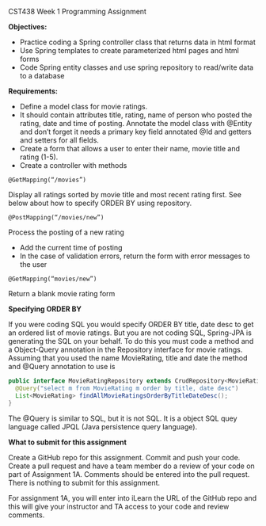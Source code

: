 CST438 Week 1 Programming Assignment

**Objectives:**

* Practice coding a Spring controller class that returns data in html format
* Use Spring templates to create parameterized html pages and html forms
* Code Spring entity classes and use spring repository to read/write data to a database

**Requirements:**

* Define a model class for movie ratings.
* It should contain attributes title, rating, name of person who posted the rating, date and time of
posting. Annotate the model class with @Entity and don’t forget it needs a primary key field
annotated @Id and getters and setters for all fields.
* Create a form that allows a user to enter their name, movie title and rating (1-5).
* Create a controller with methods

```
@GetMapping(“/movies”)
```
Display all ratings sorted by movie title and most
recent rating first. See below about how to specify ORDER BY using repository.

```
@PostMapping(“/movies/new”)
```
Process the posting of a new rating
* Add the current time of posting
* In the case of validation errors, return the form with error messages to the user

```
@GetMapping(“movies/new”)
```

Return a blank movie rating form 

**Specifying ORDER BY**

If you were coding SQL you would specify ORDER BY title, date desc to get an ordered list of
movie ratings. But you are not coding SQL, Spring-JPA is generating the SQL on your behalf. To
do this you must code a method and a Object-Query annotation in the Repository interface for
movie ratings. Assuming that you used the name MovieRating, title and date the method and
@Query annotation to use is

```java
public interface MovieRatingRepository extends CrudRepository<MovieRating, Long> {
  @Query("select m from MovieRating m order by title, date desc")
  List<MovieRating> findAllMovieRatingsOrderByTitleDateDesc();
}
```

The @Query is similar to SQL, but it is not SQL. It is a object SQL quey language called JPQL (Java
persistence query language).

**What to submit for this assignment**

Create a GitHub repo for this assignment. Commit and push your code. Create a pull request and have a
team member do a review of your code on part of Assignment 1A. Comments should be entered into
the pull request. There is nothing to submit for this assignment.

For assignment 1A, you will enter into iLearn the URL of the GitHub repo and this will give your
instructor and TA access to your code and review comments.


